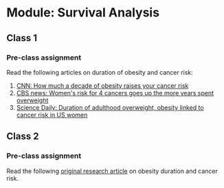 # Module: Survival Analysis

## Class 1

### Pre-class assignment

Read the following articles on duration of obesity and cancer risk:

1. [CNN: How much a decade of obesity raises your cancer risk](http://www.cnn.com/2016/08/16/health/obesity-overweight-cancer-risk/)
2. [CBS news: Women's risk for 4 cancers goes up the more years spent overweight](http://www.cbsnews.com/news/womens-risk-for-4-cancers-goes-up-the-more-years-spent-overweight/)
3. [Science Daily: Duration of adulthood overweight, obesity linked to cancer risk in US women](https://www.sciencedaily.com/releases/2016/08/160816151844.htm)

## Class 2

### Pre-class assignment

Read the following [original research article](http://journals.plos.org/plosmedicine/article?id=10.1371/journal.pmed.1002081) on obesity duration and cancer risk.